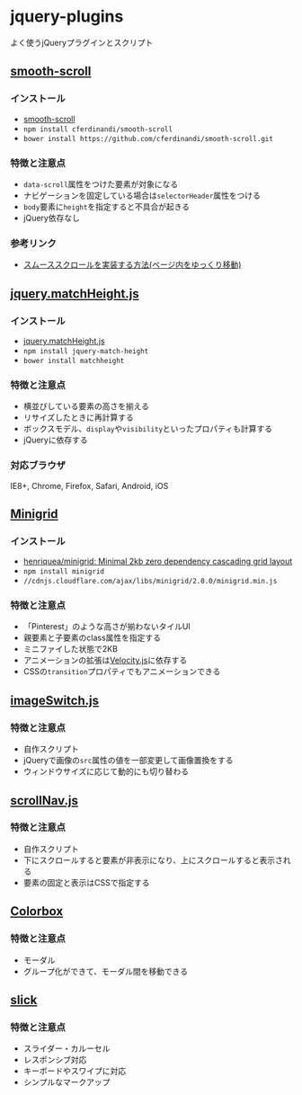 # jquery-plugins
よく使うjQueryプラグインとスクリプト


## [smooth-scroll](https://github.com/manabuyasuda/jquery-plugins/wiki/smooth-scroll)
### インストール
* [smooth-scroll](https://github.com/cferdinandi/smooth-scroll)
* `npm install cferdinandi/smooth-scroll`
* `bower install https://github.com/cferdinandi/smooth-scroll.git`

### 特徴と注意点
* `data-scroll`属性をつけた要素が対象になる
* ナビゲーションを固定している場合は`selectorHeader`属性をつける
* `body`要素に`height`を指定すると不具合が起きる
* jQuery依存なし

### 参考リンク
* <a href="https://syncer.jp/how-to-make-smooth-scroll-without-jquery">スムーススクロールを実装する方法(ページ内をゆっくり移動)</a>

## [jquery.matchHeight.js](https://github.com/manabuyasuda/jquery-plugins/wiki/jquery.matchHeight.js)

### インストール
* [jquery.matchHeight.js](https://github.com/liabru/jquery-match-height)
* `npm install jquery-match-height`
* `bower install matchheight`

### 特徴と注意点
* 横並びしている要素の高さを揃える
* リサイズしたときに再計算する
* ボックスモデル、`display`や`visibility`といったプロパティも計算する
* jQueryに依存する

### 対応ブラウザ
IE8+, Chrome, Firefox, Safari, Android, iOS

## [Minigrid](https://github.com/manabuyasuda/jquery-plugins/wiki/Minigrid)
### インストール
* <a href="https://github.com/henriquea/minigrid">henriquea/minigrid: Minimal 2kb zero dependency cascading grid layout</a>
* `npm install minigrid`
* `//cdnjs.cloudflare.com/ajax/libs/minigrid/2.0.0/minigrid.min.js`

### 特徴と注意点
* 「Pinterest」のような高さが揃わないタイルUI
* 親要素と子要素のclass属性を指定する
* ミニファイした状態で2KB
* アニメーションの拡張は<a href="http://julian.com/research/velocity/">Velocity.js</a>に依存する
* CSSの`transition`プロパティでもアニメーションできる

## [imageSwitch.js](https://github.com/manabuyasuda/jquery-plugins/wiki/imageSwitch.js)
### 特徴と注意点
* 自作スクリプト
* jQueryで画像の`src`属性の値を一部変更して画像置換をする
* ウィンドウサイズに応じて動的にも切り替わる

## [scrollNav.js](https://github.com/manabuyasuda/jquery-plugins/wiki/scrollNav.js)
### 特徴と注意点
* 自作スクリプト
* 下にスクロールすると要素が非表示になり、上にスクロールすると表示される
* 要素の固定と表示はCSSで指定する

## [Colorbox](https://github.com/manabuyasuda/jquery-plugins/wiki/Colorbox)
### 特徴と注意点
* モーダル
* グループ化ができて、モーダル間を移動できる

## [slick](https://github.com/manabuyasuda/jquery-plugins/wiki/slick)
### 特徴と注意点
* スライダー・カルーセル
* レスポンシブ対応
* キーボードやスワイプに対応
* シンプルなマークアップ